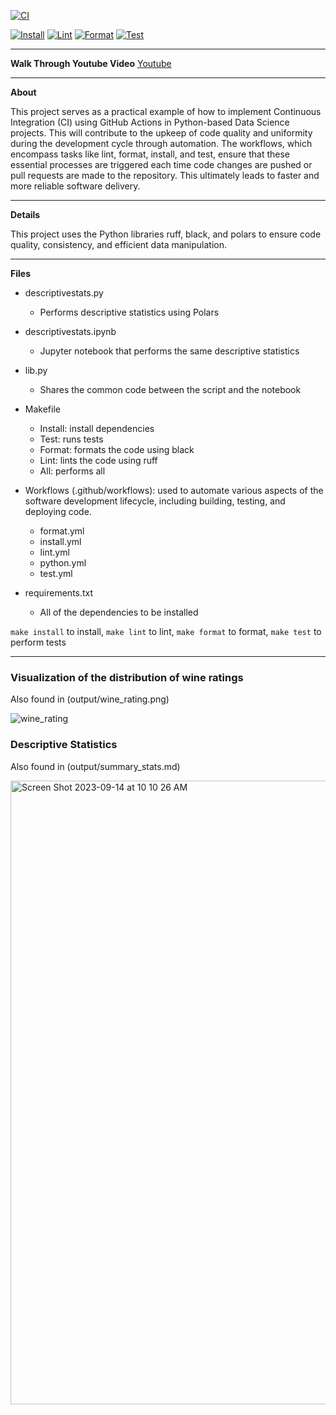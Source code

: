 
[![CI](https://github.com/tommymmcguire/IndividProj1/actions/workflows/python.yml/badge.svg)](https://github.com/tommymmcguire/IndividProj1/actions/workflows/python.yml)

[![Install](https://github.com/tommymmcguire/IndividProj1/actions/workflows/install.yml/badge.svg)](https://github.com/tommymmcguire/IndividProj1/actions/workflows/install.yml)
[![Lint](https://github.com/tommymmcguire/IndividProj1/actions/workflows/lint.yml/badge.svg)](https://github.com/tommymmcguire/IndividProj1/actions/workflows/lint.yml)
[![Format](https://github.com/tommymmcguire/IndividProj1/actions/workflows/format.yml/badge.svg)](https://github.com/tommymmcguire/IndividProj1/actions/workflows/format.yml)
[![Test](https://github.com/tommymmcguire/IndividProj1/actions/workflows/test.yml/badge.svg)](https://github.com/tommymmcguire/IndividProj1/actions/workflows/test.yml)

---
**Walk Through Youtube Video**
[Youtube](https://youtu.be/NBLgnxiIn5I)


---
**About**

This project serves as a practical example of how to implement Continuous Integration (CI) using GitHub Actions in Python-based Data Science projects. This will contribute to the upkeep of code quality and uniformity during the development cycle through automation. The workflows, which encompass tasks like lint, format, install, and test, ensure that these essential processes are triggered each time code changes are pushed or pull requests are made to the repository. This ultimately leads to faster and more reliable software delivery.

---

**Details**

This project uses the Python libraries ruff, black, and polars to ensure code quality, consistency, and efficient data manipulation.

--- 

**Files**

  - descriptivestats.py
      - Performs descriptive statistics using Polars
   
  - descriptivestats.ipynb
      - Jupyter notebook that performs the same descriptive statistics

  - lib.py
      - Shares the common code between the script and the notebook

  - Makefile
      - Install: install dependencies
      - Test: runs tests
      - Format: formats the code using black
      - Lint: lints the code using ruff
      - All: performs all
   
  - Workflows (.github/workflows): used to automate various aspects of the software development lifecycle, including building, testing, and 
    deploying code.
      - format.yml
      - install.yml
      - lint.yml
      - python.yml
      - test.yml

  - requirements.txt
      - All of the dependencies to be installed

`make install` to install, `make lint` to lint, `make format` to format, `make test` to perform tests
   
--- 

### Visualization of the distribution of wine ratings
Also found in (output/wine_rating.png)
  
![wine_rating](https://github.com/tommymmcguire/pandasdescript/assets/141086024/4703fd7b-7e56-4b55-8adb-4fea7237eea1)

### Descriptive Statistics
Also found in (output/summary_stats.md)

<img width="998" alt="Screen Shot 2023-09-14 at 10 10 26 AM" src="https://github.com/tommymmcguire/polarsdescript/assets/141086024/6db5f72d-5ff2-48c2-9263-60e3cf5ffc59">

